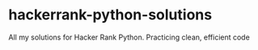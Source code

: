 # hackerrank-python-solutions
All my solutions for Hacker Rank Python. Practicing clean, efficient code
